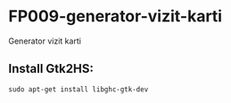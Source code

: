 # FP009-generator-vizit-karti
Generator vizit karti

## Install Gtk2HS:

`
sudo apt-get install libghc-gtk-dev
`
